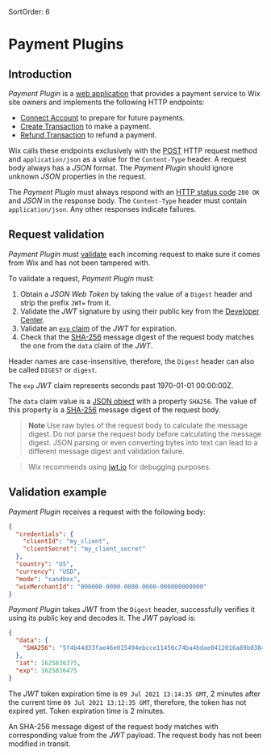 SortOrder: 6
# Payment Plugins

## Introduction
*Payment Plugin* is a [web application](https://en.wikipedia.org/wiki/Web_application) that provides a payment service to Wix site owners and implements the following HTTP endpoints:
* [Connect Account](https://dev.wix.com/api/rest/payment-provider/provider-platform/account/connect-account) to prepare for future payments.
* [Create Transaction](https://dev.wix.com/api/rest/payment-provider/provider-platform/transaction/create-transaction) to make a payment.
* [Refund Transaction](https://dev.wix.com/api/rest/payment-provider/provider-platform/transaction/refund-transaction) to refund a payment.

Wix calls these endpoints exclusively with the [POST](https://en.wikipedia.org/wiki/POST_(HTTP)) HTTP request method and `application/json` as a value for the `Content-Type` header. A request body always has a *JSON* format. The *Payment Plugin* should ignore unknown *JSON* properties in the request.

The *Payment Plugin* must always respond with an [HTTP status code](https://en.wikipedia.org/wiki/List_of_HTTP_status_codes) `200 OK` and *JSON* in the response body. The `Content-Type` header must contain `application/json`. Any other responses indicate failures.


## Request validation

*Payment Plugin* must [validate](https://devforum.wix.com/kb/en/article/validating-requests-received-from-wix) each incoming request to make sure it comes from Wix and has not been tampered with.

To validate a request, *Payment Plugin* must:
1. Obtain a *JSON Web Token* by taking the value of a `Digest` header and strip the prefix `JWT=` from it.
2. Validate the *JWT* signature by using their public key from the [Developer Center](https://dev.wix.com/dc3/my-apps/).
3. Validate an [`exp` claim](https://datatracker.ietf.org/doc/html/rfc7519#section-4.1.4) of the *JWT* for expiration.
4. Check that the [SHA-256](https://en.wikipedia.org/wiki/SHA-2) message digest of the request body matches the one from the `data` claim of the *JWT*.

Header names are case-insensitive, therefore, the `Digest` header can also be called `DIGEST` or `digest`.

The `exp` *JWT* claim represents seconds past 1970-01-01 00:00:00Z.

The `data` claim value is a [JSON object](http://json-schema.org/understanding-json-schema/reference/object.html#object) with a property `SHA256`. The value of this property is a [SHA-256](https://en.wikipedia.org/wiki/SHA-2) message digest of the request body.

> **Note**
> Use raw bytes of the request body to calculate the message digest. Do not parse the request body before calculating the message digest. JSON parsing or even converting bytes into text can lead to a different message digest and validation failure.

> Wix recommends using [jwt.io](https://jwt.io) for debugging purposes.

## Validation example

*Payment Plugin* receives a request with the following body:
```json
{
  "credentials": {
    "clientId": "my_client",
    "clientSecret": "my_client_secret"
  },
  "country": "US",
  "currency": "USD",
  "mode": "sandbox",
  "wixMerchantId": "000000-0000-0000-0000-000000000000"
}
```
*Payment Plugin* takes *JWT* from the `Digest` header, successfully verifies it using its public key and decodes it.  The *JWT* payload is:
```json
{
  "data": {
    "SHA256": "5f4b44d33fae46e015494ebcce11456c74ba4bdae0412016a89b03844e9a7361"
  },
  "iat": 1625836375,
  "exp": 1625836475
}
```
The *JWT* token expiration time is `09 Jul 2021 13:14:35 GMT`, 2 minutes after the current time `09 Jul 2021 13:12:35 GMT`, therefore, the token has not expired yet. Token expiration time is 2 minutes.

An SHA-256 message digest of the request body matches with corresponding value from the *JWT* payload. The request body has not been modified in transit.
